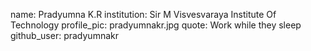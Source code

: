 name: Pradyumna K.R
institution: Sir M Visvesvaraya Institute Of Technology 
profile_pic: pradyumnakr.jpg
quote: Work while they sleep
github_user: pradyumnakr
